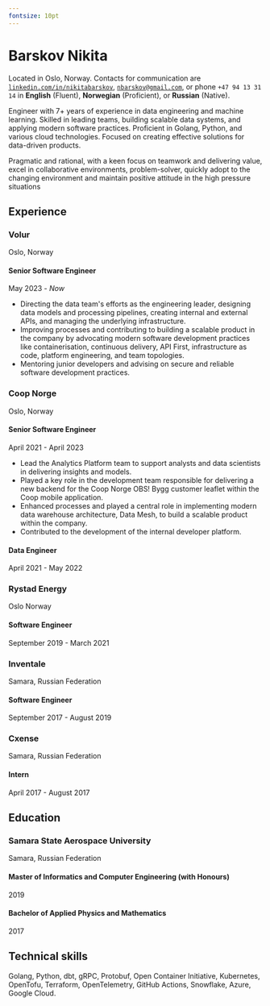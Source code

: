 ```yaml
---
fontsize: 10pt
---
```


# Barskov Nikita

Located in Oslo, Norway. Contacts for communication are [`linkedin.com/in/nikitabarskov`][linkedin],
[`nbarskov@gmail.com`][mail], or phone `+47 94 13 31 14` in **English** (Fluent), **Norwegian** (Proficient), or **Russian** (Native).

Engineer with 7+ years of experience in data engineering and machine learning.
Skilled in leading teams, building scalable data systems, and applying modern
software practices. Proficient in Golang, Python, and various cloud
technologies. Focused on creating effective solutions for data-driven products.

[mail]: mailto:nbarskov@gmail.com
[linkedin]: https://linkedin.com/in/nikitabarskov

Pragmatic and rational, with a keen focus on teamwork and delivering value,
excel in collaborative environments, problem-solver, quickly adopt to the
changing environment and maintain positive attitude in the high pressure
situations

## Experience

### Volur

Oslo, Norway

#### Senior Software Engineer

May 2023 - _Now_

* Directing the data team's efforts as the engineering leader, designing data
models and processing pipelines, creating internal and external APIs, and
managing the underlying infrastructure.
* Improving processes and contributing to building a scalable product in the
company by advocating modern software development practices like
containerisation, continuous delivery, API First, infrastructure as code,
platform engineering, and team topologies.
* Mentoring junior developers and advising on secure and reliable software
development practices.

### Coop Norge

Oslo, Norway

#### Senior Software Engineer

April 2021 - April 2023

* Lead the Analytics Platform team to support analysts and data scientists in
delivering insights and models.
* Played a key role in the development team responsible for delivering a new
backend for the Coop Norge OBS! Bygg customer leaflet within the Coop mobile
application.
* Enhanced processes and played a central role in implementing modern data
warehouse architecture, Data Mesh, to build a scalable product within the
company.
* Contributed to the development of the internal developer platform.

#### Data Engineer

April 2021 - May 2022

### Rystad Energy

Oslo Norway

#### Software Engineer

September 2019 - March 2021

### Inventale

Samara, Russian Federation

#### Software Engineer

September 2017 - August 2019

### Cxense

Samara, Russian Federation

#### Intern

April 2017 - August 2017

## Education

### Samara State Aerospace University

Samara, Russian Federation

#### Master of Informatics and Computer Engineering (with Honours)

2019

#### Bachelor of Applied Physics and Mathematics

2017

## Technical skills

Golang, Python, dbt, gRPC, Protobuf, Open Container Initiative, Kubernetes,
OpenTofu, Terraform, OpenTelemetry, GitHub Actions, Snowflake, Azure, Google
Cloud.
